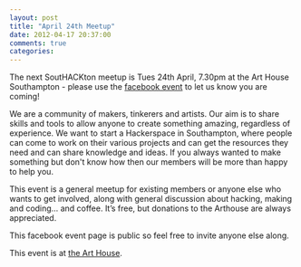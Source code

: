 ```yaml
---
layout: post
title: "April 24th Meetup"
date: 2012-04-17 20:37:00
comments: true
categories:
---
```


The next SoutHACKton meetup is Tues 24th April, 7.30pm at the Art House
Southampton - please use the
[facebook event](http://www.facebook.com/events/291237737620491/) to let us know
you are coming!

We are a community of makers, tinkerers and artists. Our aim is to
share skills and tools to allow anyone to create something amazing,
regardless of experience. We want to start a Hackerspace in
Southampton, where people can come to work on their various projects
and can get the resources they need and can share knowledge and ideas.
If you always wanted to make something but don't know how then our
members will be more than happy to help you.

This event is a general meetup for existing members or anyone else who
wants to get involved, along with general discussion about hacking,
making and coding… and coffee. It’s free, but donations to the
Arthouse are always appreciated.

This facebook event page is public so feel free to invite anyone else along.

This event is at [the Art House](http://www.thearthousesouthampton.co.uk/).
